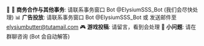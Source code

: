 📢
🤝 **商务合作与其他事务**: 请联系事务窗口 Bot @ElysiumSSS_Bot (我们会尽快处理)
📊 **广告投放**: 请联系事务窗口 Bot @ElysiumSSS_Bot 或 发送邮件至 elysiumbutter@tutamail.com
🎮 **游戏投稿**: 请留言，看到会处理
🤖 **小问题**: 请在群聊咨询 (Bot 会自动解答)
